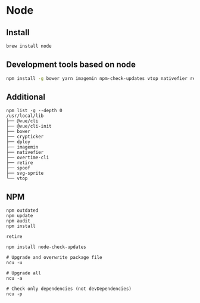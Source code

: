 
# Node

## Install

```bash
brew install node
```

## Development tools based on node

```bash
npm install -g bower yarn imagemin npm-check-updates vtop nativefier retire
```

## Additional

```
npm list -g --depth 0          
/usr/local/lib
├── @vue/cli
├── @vue/cli-init
├── bower
├── crypticker
├── dploy
├── imagemin
├── nativefier
├── overtime-cli
├── retire
├── spoof
├── svg-sprite
└── vtop
```
## NPM

```
npm outdated
npm update
npm audit
npm install
```

```
retire
```

```
npm install node-check-updates

# Upgrade and overwrite package file
ncu -u

# Upgrade all 
ncu -a

# Check only dependencies (not devDependencies)
ncu -p
```
